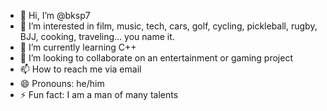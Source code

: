 - 👋 Hi, I’m @bksp7
- 👀 I’m interested in film, music, tech, cars, golf, cycling, pickleball, rugby, BJJ, cooking, traveling... you name it.
- 🌱 I’m currently learning C++
- 💞️ I’m looking to collaborate on an entertainment or gaming project
- 📫 How to reach me via email
- 😄 Pronouns: he/him
- ⚡ Fun fact: I am a man of many talents

<!---
bksp7/bksp7 is a ✨ special ✨ repository because its `README.md` (this file) appears on your GitHub profile.
You can click the Preview link to take a look at your changes.
--->
